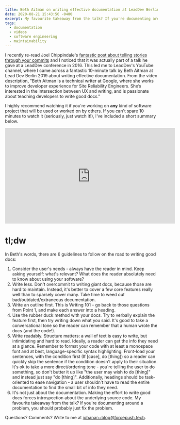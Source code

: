 ```yaml
---
title: Beth Aitman on writing effective documentation at LeadDev Berlin 2019
date: 2020-08-21 15:43:56 -0400
excerpt: My favourite takeaway from the talk? If you're documenting around a problem, you should probably just fix the problem.
tags:
  - documentation
  - videos
  - software engineering
  - maintainability
---
```


I recently re-read Joel Chippindale's [fantastic post about telling stories through your commits](https://blog.mocoso.co.uk/talks/2015/01/12/telling-stories-through-your-commits/) and I noticed that it was actually part of a talk he gave at a LeadDev conference in 2016. This led me to LeadDev's YouTube channel, where I came across a fantastic 10-minute talk by Beth Aitman at Lead Dev Berlin 2019 about writing effective documentation. From the video description, "Beth Aitman is a technical writer at Google, where she works to improve developer experience for Site Reliability Engineers. She’s interested in the intersection between UX and writing, and is passionate about teaching developers to write good docs."

I highly recommend watching it if you're working on **any** kind of software project that will be used or worked on by others. If you can't spare 10 minutes to watch it (seriously, just watch it!), I've included a short summary below.

<iframe width="560" height="315" src="https://www.youtube.com/embed/R6zeikbTgVc" frameborder="0" allow="accelerometer; autoplay; encrypted-media; gyroscope; picture-in-picture" allowfullscreen></iframe>

# tl;dw

In Beth's words, there are 6 guidelines to follow on the road to writing good docs:

1. Consider the user's needs - always have the reader in mind. Keep asking yourself: what's relevant? What does the reader absolutely need to know about using your software?
2. Write less. Don't overcommit to writing giant docs, because those are hard to maintain. Instead, it's better to cover a few core features really well than to sparsely cover many. Take time to weed out bad/outdated/extraneous documentation.
3. Write an outline first. This is Writing 101 - go back to those questions from Point 1, and make each answer into a heading.
4. Use the rubber duck method with your docs. Try to verbally explain the feature first, then try writing down what you said. It's good to take a conversational tone so the reader can remember that a human wrote the docs (and the code!).
5. Write readably. Structure matters: a wall of text is easy to write, but intimidating and hard to read. Ideally, a reader can get the info they need at a glance. Remember to format your code with at least a monospace font and at best, language-specific syntax highlighting. Front-load your sentences, with the condition first (If [case], do [thing]) so a reader can quickly skip the sentence if the condition doesn't apply to their situation. It's ok to take a more direct/ordering tone - you're telling the user to do something, so don't butter it up like "the user may wish to do [thing]" and instead just say "do [thing]". Additionally, headings should be task-oriented to ease navigation - a user shouldn't have to read the entire documentation to find the small bit of info they need.
6. It's not just about the documentation. Making the effort to write good docs forces introspection about the underlying source code. My favourite takeaway from the talk? If you're documenting around a problem, you should probably just fix the problem.

Questions? Comments? Write to me at johanan+blog@forcepush.tech.
